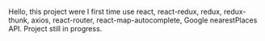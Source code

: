 Hello, this project were I first time use react, react-redux, redux, redux-thunk, axios, react-router, react-map-autocomplete, Google nearestPlaces API. Project  still in progress. 
